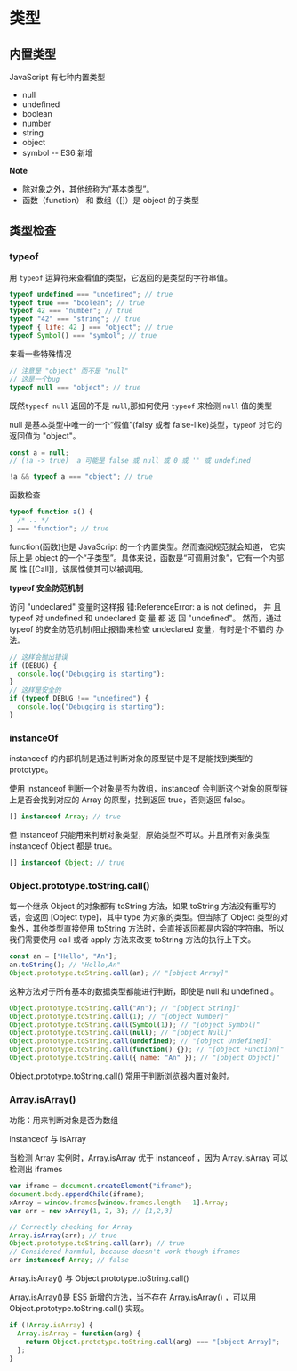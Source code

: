 # 类型

## 内置类型

JavaScript 有七种内置类型

- null
- undefined
- boolean
- number
- string
- object
- symbol -- ES6 新增

**Note**

- 除对象之外，其他统称为“基本类型”。
- 函数（function） 和 数组（[]）是 object 的子类型

## 类型检查

### typeof

用 `typeof` 运算符来查看值的类型，它返回的是类型的字符串值。

```js
typeof undefined === "undefined"; // true
typeof true === "boolean"; // true
typeof 42 === "number"; // true
typeof "42" === "string"; // true
typeof { life: 42 } === "object"; // true
typeof Symbol() === "symbol"; // true
```

来看一些特殊情况

```js
// 注意是 "object" 而不是 "null"
// 这是一个bug
typeof null === "object"; // true
```

既然`typeof null` 返回的不是 `null`,那如何使用 `typeof` 来检测 `null` 值的类型

null 是基本类型中唯一的一个“假值”(falsy 或者 false-like)类型，`typeof` 对它的返回值为 "object"。

```js
const a = null;
// (!a -> true)  a 可能是 false 或 null 或 0 或 '' 或 undefined

!a && typeof a === "object"; // true
```

函数检查

```js
typeof function a() {
  /* .. */
} === "function"; // true
```

function(函数)也是 JavaScript 的一个内置类型。然而查阅规范就会知道， 它实际上是 object 的一个“子类型”。具体来说，函数是“可调用对象”，它有一个内部属 性 [[Call]]，该属性使其可以被调用。

**typeof 安全防范机制**

访问 "undeclared" 变量时这样报 错:ReferenceError: a is not defined， 并 且 typeof 对 undefined 和 undeclared 变 量 都 返 回 "undefined"。
然而，通过 typeof 的安全防范机制(阻止报错)来检查 undeclared 变量，有时是个不错的 办法。

```js
// 这样会抛出错误
if (DEBUG) {
  console.log("Debugging is starting");
}
// 这样是安全的
if (typeof DEBUG !== "undefined") {
  console.log("Debugging is starting");
}
```

### instanceOf

instanceof 的内部机制是通过判断对象的原型链中是不是能找到类型的 prototype。

使用 instanceof 判断一个对象是否为数组，instanceof 会判断这个对象的原型链上是否会找到对应的 Array 的原型，找到返回 true，否则返回 false。

```js
[] instanceof Array; // true
```

但 instanceof 只能用来判断对象类型，原始类型不可以。并且所有对象类型 instanceof Object 都是 true。

```js
[] instanceof Object; // true
```

### Object.prototype.toString.call()

每一个继承 Object 的对象都有 toString 方法，如果 toString 方法没有重写的话，会返回 [Object type]，其中 type 为对象的类型。但当除了 Object 类型的对象外，其他类型直接使用 toString 方法时，会直接返回都是内容的字符串，所以我们需要使用 call 或者 apply 方法来改变 toString 方法的执行上下文。

```js
const an = ["Hello", "An"];
an.toString(); // "Hello,An"
Object.prototype.toString.call(an); // "[object Array]"
```

这种方法对于所有基本的数据类型都能进行判断，即使是 null 和 undefined 。

```js
Object.prototype.toString.call("An"); // "[object String]"
Object.prototype.toString.call(1); // "[object Number]"
Object.prototype.toString.call(Symbol(1)); // "[object Symbol]"
Object.prototype.toString.call(null); // "[object Null]"
Object.prototype.toString.call(undefined); // "[object Undefined]"
Object.prototype.toString.call(function() {}); // "[object Function]"
Object.prototype.toString.call({ name: "An" }); // "[object Object]"
```

Object.prototype.toString.call() 常用于判断浏览器内置对象时。

### Array.isArray()

功能：用来判断对象是否为数组

instanceof 与 isArray

当检测 Array 实例时，Array.isArray 优于 instanceof ，因为 Array.isArray 可以检测出 iframes

```js
var iframe = document.createElement("iframe");
document.body.appendChild(iframe);
xArray = window.frames[window.frames.length - 1].Array;
var arr = new xArray(1, 2, 3); // [1,2,3]

// Correctly checking for Array
Array.isArray(arr); // true
Object.prototype.toString.call(arr); // true
// Considered harmful, because doesn't work though iframes
arr instanceof Array; // false
```

Array.isArray() 与 Object.prototype.toString.call()

Array.isArray()是 ES5 新增的方法，当不存在 Array.isArray() ，可以用 Object.prototype.toString.call() 实现。

```js
if (!Array.isArray) {
  Array.isArray = function(arg) {
    return Object.prototype.toString.call(arg) === "[object Array]";
  };
}
```
